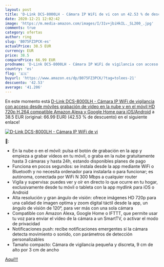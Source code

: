 ```yaml
---
layout: post
title: 'D-Link DCS-8000LH - Cámara IP WiFi de vi con un 42.53 % de descuento'
date: 2020-12-21 12:02:42
image: 'https://m.media-amazon.com/images/I/31v+jbiHkIL._SL200_.jpg'
comments: true
category: ofertas
author: ring
slug: 'B075FZ3PCK-es'
actualPrice: 38.5 EUR
currency: EUR
price: 38.5
comparePrice: 66.99 EUR
prodname: 'D-Link DCS-8000LH - Cámara IP WiFi de vigilancia con acceso desde móviles  grabación de vídeo en la nube y en el móvil  HD 720p  H.264  compatible Amazon Alexa y Google Home  para iOS/Android'
country: 'es'
flag: '🇪🇸'
buyurl: 'https://www.amazon.es/dp/B075FZ3PCK/?tag=tolees-21'
descuento: '42.53'
average: '41.206'
---
```


En este momento está [D-Link DCS-8000LH - Cámara IP WiFi de vigilancia con acceso desde móviles  grabación de vídeo en la nube y en el móvil  HD 720p  H.264  compatible Amazon Alexa y Google Home  para iOS/Android](https://www.amazon.es/dp/B075FZ3PCK/?tag=tolees-21) a 38.5 EUR (original: 66.99 EUR) (42.53 %  de descuento) en el siguiente enlace!

[![D-Link DCS-8000LH - Cámara IP WiFi de vi](https://m.media-amazon.com/images/I/31v+jbiHkIL._SL200_.jpg)](https://www.amazon.es/dp/B075FZ3PCK/?tag=tolees-21)

🔎:

- En la nube o en el móvil: pulsa el botón de grabación en la app y empieza a grabar vídeos en tu móvil, o graba en la nube gratuitamente hasta 3 cámaras y hasta 24h, estando disponibles planes de pago
- Funciona en pocos segundos: se instala desde la app mediante WiFi o Bluetooth y no necesita ordenador para instalarla o para funcionar; es autónoma, conectada por WiFi N 300 Mbps a cualquier router
- Vigila y supervisa: puedes ver y oír en directo lo que ocurre en tu hogar, exclusivamente desde tu móvil o tableta con la app mydlink para iOS o Android
- Alta resolución y gran ángulo de visión: ofrece imágenes HD 720p para una calidad de imagen optima y zoom digital táctil desde la app, un ángulo de visión de 120°, para ver más con una sola cámara
- Compatible con Amazon Alexa, Google Home o IFTTT, que permite usar tu voz para enviar el vídeo de la cámara a un SmartTV, o activar el modo de privacidad
- Notificaciones push: recibe notificaciones emergentes si la cámara detecta movimiento o sonido, con parámetros de detección personalizables
- Tamaño compacto: Cámara de vigilancia pequeña y discreta, 9 cm de alto por 3 cm de ancho

[Aquí!!!](https://www.amazon.es/dp/B075FZ3PCK/?tag=tolees-21)
